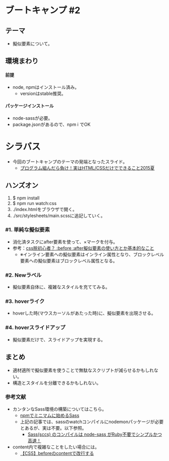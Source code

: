 # ブートキャンプ \#2

## テーマ

- 擬似要素について。

## 環境まわり

#### 前提

- node, npmはインストール済み。
  - versionはstable推奨。

#### パッケージインストール

- node-sassが必要。
- package.jsonがあるので、npm i でOK


# シラバス

- 今回のブートキャンプのテーマの発端となったスライド。
  - [プログラム組んだら負け！実はHTML/CSSだけでできること2015夏](http://www.slideshare.net/yusukehirao/htmlcss2015)

## ハンズオン

1. $ npm install
2. $ npm run watch:css
3. ./index.htmlをブラウザで開く。
4. ./src/stylesheets/main.scssに追記していく。

### \#1. 単純な擬似要素

- 消化済タスクにafter要素を使って、×マークを付与。
- 参考：[css脱初心者？ :before :after擬似要素の使い方とか基本的なこと](http://qiita.com/aquamikan/items/cfa53c3b5d6ae1502180)
  - ※インライン要素への擬似要素はインライン属性となり、ブロックレベル要素への擬似要素はブロックレベル属性となる。

### \#2. Newラベル

- 擬似要素自体に、複雑なスタイルを充ててみる。

### \#3. hoverライク

- hoverした時(マウスカーソルがあたった時)に、擬似要素を出現させる。

### \#4. hoverスライドアップ

- 擬似要素だけで、スライドアップを実現する。

## まとめ

- 適材適所で擬似要素を使うことで無駄なスクリプトが減らせるかもしれない。
- 構造とスタイルを分離できるかもしれない。


### 参考文献

- カンタンなSass環境の構築についてはこちら。
  - [npmでミニマムに始めるSass](http://qiita.com/micchyboy/items/0074f002d8f1663577a2)
  - 上記の記事では、sassのwatchコンパイルにnodemonパッケージが必要とあるが、実は不要。以下参照。
    - [Sass(sccs) のコンパイルは node-sass がRuby不要でシンプルかつ高速！](http://celtislab.net/archives/20160302/node-sass-cl/)
- content内で複雑なことをしたい場合には。
  - [【CSS】beforeのcontentで改行する](http://mementoo.info/archives/665)
